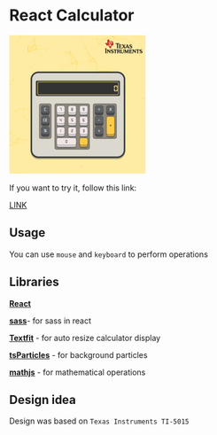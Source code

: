 # React Calculator

![alt text](./src/img//calcPreview.jpg)

If you  want to try it,  follow this link:

[LINK](https://glabglob.github.io/react-calculator/)

## Usage

You can use `mouse` and `keyboard` to perform operations

## Libraries

[**React**](https://github.com/facebook/create-react-app)

[**sass**](https://github.com/sass/dart-sass)- for sass in  react

[**Textfit**](https://github.com/malte-wessel/react-textfit) - for auto resize calculator display

[**tsParticles**](https://github.com/matteobruni/tsparticles) - for background particles

[**mathjs**](https://github.com/josdejong/mathjs) - for mathematical operations 

## Design idea 

Design was based on `Texas Instruments TI-5015`
